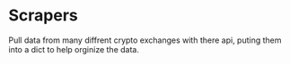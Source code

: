 # Scrapers
Pull data from many diffrent crypto exchanges with there api, puting them into a dict to help orginize the data. 
